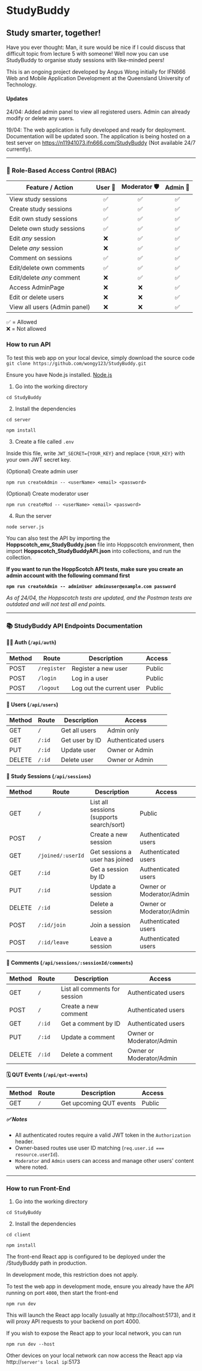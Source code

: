 # StudyBuddy

## Study smarter, together!

Have you ever thought: Man, it sure would be nice if I could discuss that difficult topic from lecture 5 with someone! Well now you can use StudyBuddy to organise study sessions with like-minded peers!

This is an ongoing project developed by Angus Wong initially for IFN666 Web and Mobile Application Development at the Queensland University of Technology.

#### Updates

24/04: Added admin panel to view all registered users. Admin can already modify or delete any users.

19/04: The web application is fully developed and ready for deployment. Documentation will be updated soon. The application is being hosted on a test server on https://n11941073.ifn666.com/StudyBuddy (Not available 24/7 currently).

---

### 🔐 Role-Based Access Control (RBAC)

| Feature / Action             | User 👤 | Moderator 🛡️ | Admin 👑 |
| ---------------------------- | :-----: | :----------: | :------: |
| View study sessions          |   ✅    |      ✅      |    ✅    |
| Create study sessions        |   ✅    |      ✅      |    ✅    |
| Edit own study sessions      |   ✅    |      ✅      |    ✅    |
| Delete own study sessions    |   ✅    |      ✅      |    ✅    |
| Edit _any_ session           |   ❌    |      ✅      |    ✅    |
| Delete _any_ session         |   ❌    |      ✅      |    ✅    |
| Comment on sessions          |   ✅    |      ✅      |    ✅    |
| Edit/delete own comments     |   ✅    |      ✅      |    ✅    |
| Edit/delete _any_ comment    |   ❌    |      ✅      |    ✅    |
| Access AdminPage             |   ❌    |      ❌      |    ✅    |
| Edit or delete users         |   ❌    |      ❌      |    ✅    |
| View all users (Admin panel) |   ❌    |      ❌      |    ✅    |

✅ = Allowed  
❌ = Not allowed

### How to run API

To test this web app on your local device, simply download the source code
`git clone https://github.com/wongy123/StudyBuddy.git`

Ensure you have Node.js installed.
[Node.js](https://nodejs.org/en)

1. Go into the working directory

`cd StudyBuddy`

2. Install the dependencies

`cd server`

`npm install`

3. Create a file called `.env`

Inside this file, write `JWT_SECRET={YOUR_KEY}` and replace `{YOUR_KEY}` with your own JWT secret key.

(Optional) Create admin user

`npm run createAdmin -- <userName> <email> <password>`

(Optional) Create moderator user

`npm run createMod -- <userName> <email> <password>`

4. Run the server

`node server.js`

You can also test the API by importing the **Hoppscotch_env_StudyBuddy.json** file into Hoppscotch environment, then import **Hoppscotch_StudyBuddyAPI.json** into collections, and run the collection.

**If you want to run the HoppScotch API tests, make sure you create an admin account with the following command first**

**`npm run createAdmin -- adminUser adminuser@example.com password`**

_As of 24/04, the Hoppscotch tests are updated, and the Postman tests are outdated and will not test all end points._

---

### 📚 StudyBuddy API Endpoints Documentation

#### 🧑‍💼 Auth (`/api/auth`)

| Method | Route       | Description              | Access   |
|--------|-------------|--------------------------|----------|
| POST   | `/register` | Register a new user      | Public   |
| POST   | `/login`    | Log in a user            | Public   |
| POST   | `/logout`   | Log out the current user | Public   |



#### 👥 Users (`/api/users`)

| Method | Route   | Description         | Access              |
|--------|---------|---------------------|---------------------|
| GET    | `/`     | Get all users       | Admin only          |
| GET    | `/:id`  | Get user by ID      | Authenticated users |
| PUT    | `/:id`  | Update user         | Owner or Admin      |
| DELETE | `/:id`  | Delete user         | Owner or Admin      |



#### 📆 Study Sessions (`/api/sessions`)

| Method | Route               | Description                                 | Access                    |
|--------|---------------------|---------------------------------------------|---------------------------|
| GET    | `/`                 | List all sessions (supports search/sort)    | Public                    |
| POST   | `/`                 | Create a new session                        | Authenticated users       |
| GET    | `/joined/:userId`   | Get sessions a user has joined              | Authenticated users       |
| GET    | `/:id`              | Get a session by ID                         | Authenticated users       |
| PUT    | `/:id`              | Update a session                            | Owner or Moderator/Admin  |
| DELETE | `/:id`              | Delete a session                            | Owner or Moderator/Admin  |
| POST   | `/:id/join`         | Join a session                              | Authenticated users       |
| POST   | `/:id/leave`        | Leave a session                             | Authenticated users       |



#### 💬 Comments (`/api/sessions/:sessionId/comments`)

| Method | Route     | Description                  | Access                    |
|--------|-----------|------------------------------|---------------------------|
| GET    | `/`       | List all comments for session| Authenticated users       |
| POST   | `/`       | Create a new comment         | Authenticated users       |
| GET    | `/:id`    | Get a comment by ID          | Authenticated users       |
| PUT    | `/:id`    | Update a comment             | Owner or Moderator/Admin  |
| DELETE | `/:id`    | Delete a comment             | Owner or Moderator/Admin  |



#### 🗓️ QUT Events (`/api/qut-events`)

| Method | Route | Description              | Access |
|--------|-------|--------------------------|--------|
| GET    | `/`   | Get upcoming QUT events  | Public |



##### ✅ Notes

- All authenticated routes require a valid JWT token in the `Authorization` header.
- Owner-based routes use user ID matching (`req.user.id === resource.userId`).
- `Moderator` and `Admin` users can access and manage other users' content where noted.

---

### How to run Front-End

1. Go into the working directory

`cd StudyBuddy`

2. Install the dependencies

`cd client`

`npm install`

The front-end React app is configured to be deployed under the /StudyBuddy path in production.

In development mode, this restriction does not apply.

To test the web app in development mode, ensure you already have the API running on port `4000`, then start the front-end

`npm run dev`

This will launch the React app locally (usually at http://localhost:5173), and it will proxy API requests to your backend on port 4000.

If you wish to expose the React app to your local network, you can run

`npm run dev --host`

Other devices on your local network can now access the React app via http://`server's local ip`:5173
